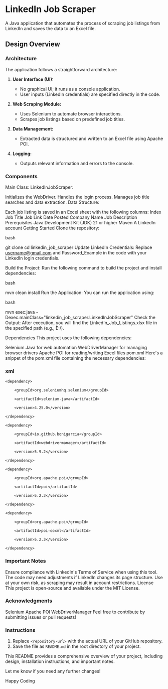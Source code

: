 # LinkedIn Job Scraper

A Java application that automates the process of scraping job listings from LinkedIn and saves the data to an Excel file.

## Design Overview

### Architecture

The application follows a straightforward architecture:

1. **User Interface (UI):**
   - No graphical UI; it runs as a console application.
   - User inputs (LinkedIn credentials) are specified directly in the code.

2. **Web Scraping Module:**
   - Uses Selenium to automate browser interactions.
   - Scrapes job listings based on predefined job titles.

3. **Data Management:**
   - Extracted data is structured and written to an Excel file using Apache POI.

4. **Logging:**
   - Outputs relevant information and errors to the console.

### Components
Main Class: LinkedInJobScraper:

Initializes the WebDriver.
Handles the login process.
Manages job title searches and data extraction.
Data Structure:

Each job listing is saved in an Excel sheet with the following columns:
Index
Job Title
Job Link
Date Posted
Company Name
Job Description
Prerequisites
Java Development Kit (JDK) 21 or higher
Maven
A LinkedIn account
Getting Started
Clone the repository:

bash

git clone <repository-url>
cd linkedin_job_scraper
Update LinkedIn Credentials: Replace username@gmail.com and Password_Example in the code with your LinkedIn login credentials.

Build the Project: Run the following command to build the project and install dependencies:

bash

mvn clean install
Run the Application: You can run the application using:

bash

mvn exec:java -Dexec.mainClass="linkedin_job_scraper.LinkedInJobScraper"
Check the Output: After execution, you will find the LinkedIn_Job_Listings.xlsx file in the specified path (e.g., E:/).

Dependencies
This project uses the following dependencies:

Selenium Java for web automation
WebDriverManager for managing browser drivers
Apache POI for reading/writing Excel files
pom.xml
Here's a snippet of the pom.xml file containing the necessary dependencies:

### xml

<dependencies>
   
    <dependency>
    
        <groupId>org.seleniumhq.selenium</groupId>
        
        <artifactId>selenium-java</artifactId>
        
        <version>4.25.0</version>
        
    </dependency>
    
    <dependency>
    
        <groupId>io.github.bonigarcia</groupId>
        
        <artifactId>webdrivermanager</artifactId>
        
        <version>5.9.2</version>
        
    </dependency>
    
    <dependency>
    
        <groupId>org.apache.poi</groupId>
        
        <artifactId>poi</artifactId>
        
        <version>5.2.3</version>
        
    </dependency>
    
    <dependency>
    
        <groupId>org.apache.poi</groupId>
        
        <artifactId>poi-ooxml</artifactId>
        
        <version>5.2.3</version>
        
    </dependency>
    
</dependencies>

### Important Notes

Ensure compliance with LinkedIn's Terms of Service when using this tool.
The code may need adjustments if LinkedIn changes its page structure.
Use at your own risk, as scraping may result in account restrictions.
License
This project is open-source and available under the MIT License.

### Acknowledgments
Selenium
Apache POI
WebDriverManager
Feel free to contribute by submitting issues or pull requests!


### Instructions
1. Replace `<repository-url>` with the actual URL of your GitHub repository.
2. Save the file as `README.md` in the root directory of your project.

This README provides a comprehensive overview of your project, including design, installation instructions, and important notes.

Let me know if you need any further changes!

Happy Coding
